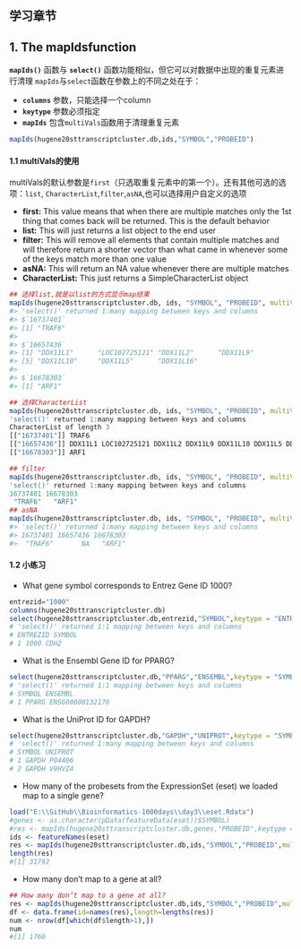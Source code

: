 ## 学习章节

## 1. The mapIdsfunction
**`mapIds()`** 函数与 **`select()`** 函数功能相似，但它可以对数据中出现的重复元素进行清理
`mapIds`与`select`函数在参数上的不同之处在于：
+ **`columns`** 参数，只能选择一个column
+ **`keytype`** 参数必须指定
+ **`mapIds`** 包含`multiVals`函数用于清理重复元素
```r
mapIds(hugene20sttranscriptcluster.db,ids,"SYMBOL","PROBEID")
```
#### 1.1 multiVals的使用
multiVals的默认参数是`first`（只选取重复元素中的第一个）。还有其他可选的选项：`list`, `CharacterList`,`filter`,`asNA`,也可以选择用户自定义的选项
+ **first:** This value means that when there are multiple matches only the 1st thing that comes back will be returned. This is the default behavior
+ **list:** This will just returns a list object to the end user
+ **filter:** This will remove all elements that contain multiple matches and will therefore return a shorter vector than what came in whenever some of the keys match more than one value
+ **asNA:** This will return an NA value whenever there are multiple matches
+ **CharacterList:** This just returns a SimpleCharacterList object
```r
## 选择list,就是以list的方式显示map结果
mapIds(hugene20sttranscriptcluster.db, ids, "SYMBOL", "PROBEID", multiVals = "list")
#> 'select()' returned 1:many mapping between keys and columns
#> $`16737401`
#> [1] "TRAF6"
#> 
#> $`16657436`
#> [1] "DDX11L1"      "LOC102725121" "DDX11L2"      "DDX11L9"     
#> [5] "DDX11L10"     "DDX11L5"      "DDX11L16"    
#> 
#> $`16678303`
#> [1] "ARF1"

## 选择CharacterList
mapIds(hugene20sttranscriptcluster.db, ids, "SYMBOL", "PROBEID", multiVals = "CharacterList")
'select()' returned 1:many mapping between keys and columns
CharacterList of length 3
[["16737401"]] TRAF6
[["16657436"]] DDX11L1 LOC102725121 DDX11L2 DDX11L9 DDX11L10 DDX11L5 DDX11L16
[["16678303"]] ARF1

## filter
mapIds(hugene20sttranscriptcluster.db, ids, "SYMBOL", "PROBEID", multiVals = "filter")
'select()' returned 1:many mapping between keys and columns
16737401 16678303 
 "TRAF6"   "ARF1"
## asNA
mapIds(hugene20sttranscriptcluster.db, ids, "SYMBOL", "PROBEID", multiVals = "asNA")
#> 'select()' returned 1:many mapping between keys and columns
#> 16737401 16657436 16678303 
#>  "TRAF6"       NA   "ARF1"
```
#### 1.2 小练习
+ What gene symbol corresponds to Entrez Gene ID 1000?
```r
entrezid="1000"
columns(hugene20sttranscriptcluster.db)
select(hugene20sttranscriptcluster.db,entrezid,"SYMBOL",keytype = "ENTREZID")
# 'select()' returned 1:1 mapping between keys and columns
# ENTREZID SYMBOL
# 1 1000 CDH2
```
+ What is the Ensembl Gene ID for PPARG?
```r
select(hugene20sttranscriptcluster.db,"PPARG","ENSEMBL",keytype = "SYMBOL")
# 'select()' returned 1:1 mapping between keys and columns
# SYMBOL ENSEMBL
# 1 PPARG ENSG00000132170  
```
+ What is the UniProt ID for GAPDH?
```r
select(hugene20sttranscriptcluster.db,"GAPDH","UNIPROT",keytype = "SYMBOL")
# 'select()' returned 1:many mapping between keys and columns
# SYMBOL UNIPROT
# 1 GAPDH P04406
# 2 GAPDH V9HVZ4
```
+ How many of the probesets from the ExpressionSet (eset) we loaded map to a single gene? 
```r
load("E:\\GitHub\\Bioinformatics-1000days\\day3\\eset.Rdata")  
#genes <- as.character(pData(featureData(eset))$SYMBOL)
#res <- mapIds(hugene20sttranscriptcluster.db,genes,"PROBEID",keytype = "SYMBOL",multiVals = "CharacterList")
ids <- featureNames(eset)
res <- mapIds(hugene20sttranscriptcluster.db,ids,"SYMBOL","PROBEID",multiVals = "filter")
length(res)
#[1] 31792
```
+ How many don’t map to a gene at all?
```r
## How many don’t map to a gene at all?
res <- mapIds(hugene20sttranscriptcluster.db,ids,"SYMBOL","PROBEID",multiVals = "CharacterList")
df <- data.frame(id=names(res),length=lengths(res))
num <- nrow(df[which(df$length>1),])
num
#[1] 1760
```
